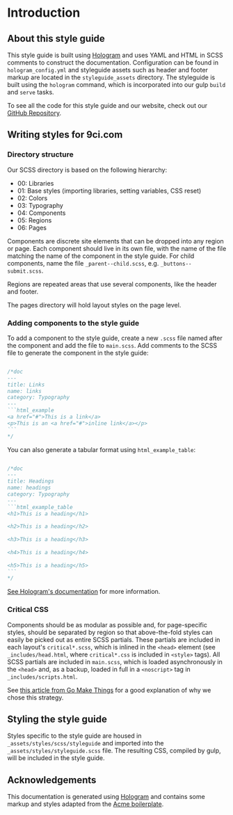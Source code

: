 # Introduction

## About this style guide

This style guide is built using [Hologram](http://github.com/trulia/hologram) and uses YAML and HTML in SCSS comments to construct the documentation. Configuration can be found in `hologram_config.yml` and styleguide assets such as header and footer markup are located in the `styleguide_assets` directory. The styleguide is built using the `hologram` command, which is incorporated into our gulp `build` and `serve` tasks.

To see all the code for this style guide and our website, check out our [GitHub Repository](https://github.com/9ci/9ci.github.io).

## Writing styles for 9ci.com

### Directory structure

Our SCSS directory is based on the following hierarchy:

- 00: Libraries
- 01: Base styles (importing libraries, setting variables, CSS reset)
- 02: Colors
- 03: Typography
- 04: Components
- 05: Regions
- 06: Pages

Components are discrete site elements that can be dropped into any region or page. Each component should live in its own file, with the name of the file matching the name of the component in the style guide. For child components, name the file `_parent--child.scss`, e.g. `_buttons--submit.scss`.

Regions are repeated areas that use several components, like the header and footer.

The pages directory will hold layout styles on the page level.

### Adding components to the style guide

To add a component to the style guide, create a new `.scss` file named after the component and add the file to `main.scss`. Add comments to the SCSS file to generate the component in the style guide:

```css

​/*doc
​---
​title: Links
​name: links
​category: Typography
​---
​```html_example
​<a href="#">This is a link</a>
​<p>This is an <a href="#">inline link</a></p>
​```
​*/
```

You can also generate a tabular format using `html_example_table`:

```css

​/*doc
​---
​title: Headings
​name: headings
​category: Typography
​---
​```html_example_table
​<h1>This is a heading</h1>
​
​<h2>This is a heading</h2>
​
​<h3>This is a heading</h3>
​
​<h4>This is a heading</h4>
​
​<h5>This is a heading</h5>
​```
​*/

```

[See Hologram's documentation](https://github.com/trulia/hologram#documenting-your-styles-and-components) for more information.

### Critical CSS

Components should be as modular as possible and, for page-specific styles, should be separated by region so that above-the-fold styles can easily be picked out as entire SCSS partials. These partials are included in each layout's `critical*.scss`, which is inlined in the `<head>` element (see `_includes/head.html`, where `critical*.css` is included in `<style>` tags). All SCSS partials are included in `main.scss`, which is loaded asynchronously in the `<head>` and, as a backup, loaded in full in a `<noscript>` tag in `_includes/scripts.html`.

See [this article from Go Make Things](https://gomakethings.com/inlining-critical-css-for-better-web-performance/) for a good explanation of why we chose this strategy.

## Styling the style guide

Styles specific to the style guide are housed in `_assets/styles/scss/styleguide` and imported into the `_assets/styles/styleguide.scss` file. The resulting CSS, compiled by gulp, will be included in the style guide.

## Acknowledgements

This documentation is generated using [Hologram](http://github.com/trulia/hologram) and contains some markup and styles adapted from the [Acme boilerplate](https://github.com/mattrothenberg/styleguide-boilerplate).